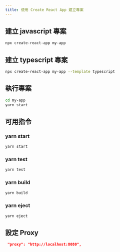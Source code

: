 ```yaml
---
title: 使用 Create React App 建立專案
---
```


## 建立 javascript 專案

```sh
npx create-react-app my-app
```

## 建立 typescript 專案

```sh
npx create-react-app my-app --template typescript
```

## 執行專案

```sh
cd my-app
yarn start
```

## 可用指令

### yarn start

```sh
yarn start
```

### yarn test

```sh
yarn test
```

### yarn build

```sh
yarn build
```

### yarn eject

```sh
yarn eject
```

## 設定 Proxy

```json
 "proxy": "http://localhost:8080",
```
